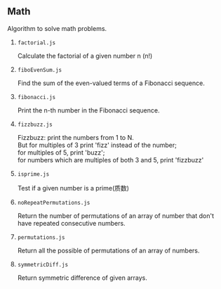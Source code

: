 ## Math

Algorithm to solve math problems.

1. `factorial.js`

   Calculate the factorial of a given number n (n!)

1. `fiboEvenSum.js`

   Find the sum of the even-valued terms of a Fibonacci sequence.

1. `fibonacci.js`

   Print the n-th number in the Fibonacci sequence.

1. `fizzbuzz.js`

   Fizzbuzz: print the numbers from 1 to N.<br>
   But for multiples of 3 print 'fizz' instead of the number;<br>
   for multiples of 5, print 'buzz';<br>
   for numbers which are multiples of both 3 and 5, print 'fizzbuzz'<br>

1. `isprime.js`

   Test if a given number is a prime(质数)

1. `noRepeatPermutations.js`

   Return the number of permutations of an array of number that don't have repeated consecutive numbers.

1. `permutations.js`

   Return all the possible of permutations of an array of numbers.

1. `symmetricDiff.js`

   Return symmetric difference of given arrays.
